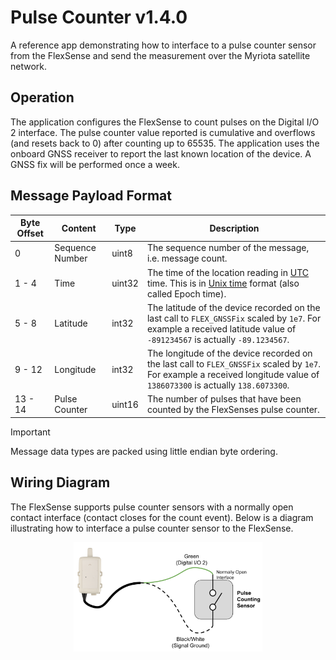 # Pulse Counter v1.4.0

A reference app demonstrating how to interface to a pulse counter sensor from the FlexSense and send the measurement over the Myriota satellite network.

## Operation

The application configures the FlexSense to count pulses on the Digital I/O 2
interface. The pulse counter value reported is cumulative and overflows (and
resets back to 0) after counting up to 65535. The application uses the onboard
GNSS receiver to report the last known location of the device. A GNSS fix will
be performed once a week.

## Message Payload Format

| Byte Offset | Content | Type | Description |
| ----------- | ------- | ---- | ----------- |
| 0 | Sequence Number | uint8 | The sequence number of the message, i.e. message count. |
| 1 - 4 | Time | uint32 | The time of the location reading in [UTC](https://en.wikipedia.org/wiki/Coordinated_Universal_Time) time. This is in [Unix time](https://en.wikipedia.org/wiki/Unix_time) format (also called Epoch time). |
| 5 - 8 | Latitude | int32 | The latitude of the device recorded on the last call to `FLEX_GNSSFix` scaled by `1e7`. For example a received latitude value of `-891234567` is actually `-89.1234567`. |
| 9 - 12 | Longitude | int32 | The longitude of the device recorded on the last call to `FLEX_GNSSFix` scaled by `1e7`. For example a received longitude value of `1386073300` is actually `138.6073300`. |
| 13 - 14 | Pulse Counter | uint16 | The number of pulses that have been counted by the FlexSenses pulse counter. |

> [!IMPORTANT]
> Message data types are packed using little endian byte ordering.

## Wiring Diagram

The FlexSense supports pulse counter sensors with a normally open contact
interface (contact closes for the count event). Below is a diagram illustrating
how to interface a pulse counter sensor to the FlexSense.

<p align="center" width="100%">
  <img src="../wiring_diagrams/pulse-counter.svg" alt="Pulse Counter" style="width:60%; height:auto;">
</p>
